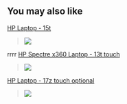 ## You may also like
[HP Laptop - 15t](https://store.hp.com/us/en/pdp/hp-laptop-15t-7fq32av-1)
>![](https://ssl-product-images.www8-hp.com/digmedialib/prodimg/lowres/c06321464.png
)<br>

rrrr
[HP Spectre x360 Laptop - 13t touch](https://store.hp.com/us/en/pdp/hp-spectre-laptop-13t-4fj31av-1)
>![](https://ssl-product-images.www8-hp.com/digmedialib/prodimg/lowres/c06145073.png)<br>



[HP Laptop - 17z touch optional](https://store.hp.com/us/en/pdp/hp-laptop-17z-touch-optional-3qb09av-1)
>![](https://ssl-product-images.www8-hp.com/digmedialib/prodimg/lowres/c05966371.png)<br>
